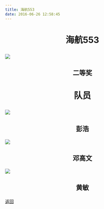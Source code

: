 ```yaml
---
title: 海航553
date: 2016-06-26 12:58:45
---
```


# <p align="center">海航553</p>

![](http://bst.cooler-tec.com/%E5%8C%BA%E4%BA%8C%E6%B5%B7%E8%88%AA553.jpeg)
## <p align="center">二等奖</p>

# <p align="center">队员</p>

![](http://bst.cooler-tec.com/%E5%8C%BA%E4%BA%8C%E5%BD%AD%E6%B5%A9.jpeg)
## <p align="center">彭浩</p>

![](http://bst.cooler-tec.com/%E5%8C%BA%E4%BA%8C%E9%82%93%E9%AB%98%E6%96%87.jpeg)
## <p align="center">邓高文</p>

![](http://bst.cooler-tec.com/%E5%8C%BA%E4%BA%8C%E9%BB%84%E6%95%8F.jpeg)
## <p align="center">黄敏</p>

[返回](../)